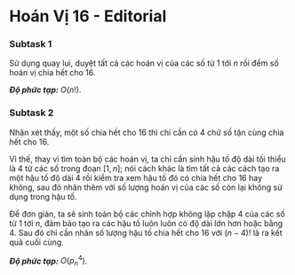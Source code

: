 # Hoán Vị 16 - Editorial

### Subtask 1

Sử dụng quay lui, duyệt tất cả các hoán vị của các số từ $1$ tới $n$ rồi đếm số hoán vị chia hết cho $16$.

***Độ phức tạp:*** $O(n!)$.

### Subtask 2

Nhận xét thấy, một số chia hết cho $16$ thì chỉ cần có $4$ chữ số tận cùng chia hết cho $16$.

Vì thế, thay vì tìm toàn bộ các hoán vị, ta chỉ cần sinh hậu tố độ dài tối thiểu là $4$ từ các số trong đoạn $[1, n];$ nói cách khác là tìm tất cả các cách tạo ra một hậu tố độ dài $4$ rồi kiểm tra xem hậu tố đó có chia hết cho $16$ hay không, sau đó nhân thêm với số lượng hoán vị của các số còn lại không sử dụng trong hậu tố.

Để đơn giản, ta sẽ sinh toàn bộ các chỉnh hợp không lặp chập $4$ của các số từ $1$ tới $n,$ đảm bảo tạo ra các hậu tố luôn luôn có độ dài lớn hơn hoặc bằng $4$. Sau đó chỉ cần nhân số lượng hậu tố chia hết cho $16$ với $(n - 4)!$ là ra kết quả cuối cùng.

***Độ phức tạp:*** $O(p^4_n)$.